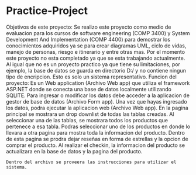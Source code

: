 # Practice-Project
Objetivos de este proyecto:
    Se realizo este proyecto como medio de evaluacion para los cursos de software engineering (COMP 3400) y System Development And Implementation (COMP 4400) para demostrar los conocimientos adquiridos ya se para crear diagramas UML, ciclo de vidas, manejo de personas, riesgo e itinerario y entre otras mas. Por el momento este proyecto no esta completado ya que se esta trabajando actualmente. Al igual que no es un proyecto practico ya que tiene su limitaciones, por ejemplo, la base de datos se guarda en directorio D:/ y no contiene ningun tipo de encripcion. Esto es solo un sistema representativo.
Funcion del proyecto:
    Es un Web application (Archivo Web app) que utiliza el framework ASP.NET donde se conecta una base de datos localmente utilizando SQLITE. Para ingresar o modificar los datos debe acceder a la aplicacion de gestor de base de datos (Archivo Form app). Una vez que hayas ingresado los datos, podra ejecutar la aplicacion web (Archivo Web app). En la pagina principal se mostrara un drop downlist de todas las tablas creadas. Al seleccionar una de las tablas, se mostrara todos los productos que pertenece a esa tabla. Podras seleccionar uno de los productos en donde lo llevara a otra pagina para mostra toda la informacion del producto. Dentro de esta pagina se prodra dejar reseñas en forma de estrellas y la opcion de comprar el producto. Al realizar el checkin, la informacion del producto se actualizara en la base de datos y la pagina del producto. 
    
    Dentro del archivo se proveera las instrucciones para utilizar el sistema.